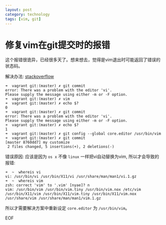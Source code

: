 ```yaml
---
layout: post
category: technology
tags: [vim, git]
---
```


修复vim在git提交时的报错
===

这个报错很诡异，已经很多天了。想来想去，觉得是vim退出时可能返回了错误的状态码。

解决办法: [stackoverflow](http://stackoverflow.com/questions/1799891/why-do-i-get-a-warning-after-i-say-git-commit)

    ➜  vagrant git:(master) ✗ git commit
    error: There was a problem with the editor 'vi'.
    Please supply the message using either -m or -F option.
    ➜  vagrant git:(master) ✗ vim
    ➜  vagrant git:(master) ✗ echo $?
    0
    ➜  vagrant git:(master) ✗ git commit
    error: There was a problem with the editor 'vi'.
    Please supply the message using either -m or -F option.
    ➜  vagrant git:(master) ✗ echo $?   
    1
    ➜  vagrant git:(master) ✗ git config --global core.editor /usr/bin/vim
    ➜  vagrant git:(master) ✗ git commit
    [master 8760dd7] my customize
     2 files changed, 5 insertions(+), 2 deletions(-)

错误原因: 应该是因为 `os x` 不像 `linux` 一样把vi自动替换为vim, 所以才会导致的报错:

    ➜  ~  whereis vi
    vi: /usr/bin/vi /usr/bin/X11/vi /usr/share/man/man1/vi.1.gz
    ➜  ~  whereis vim
    zsh: correct 'vim' to '.vim' [nyae]? n
    vim: /usr/bin/vim /usr/bin/vim.tiny /usr/bin/vim.nox /etc/vim /usr/bin/X11/vim /usr/bin/X11/vim.tiny /usr/bin/X11/vim.nox /usr/share/vim /usr/share/man/man1/vim.1.gz

所以才需要解决方案中重新设定 `core.editor` 为 `/usr/bin/vim`。

EOF
